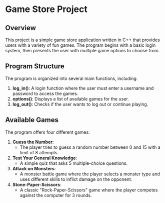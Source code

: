 # Game Store Project

## Overview
This project is a simple game store application written in C++ that provides users with a variety of fun games. The program begins with a basic login system, then presents the user with multiple game options to choose from.

## Program Structure
The program is organized into several main functions, including:
1. **log_in()**: A login function where the user must enter a username and password to access the games.
2. **options()**: Displays a list of available games for the user.
3. **log_out()**: Checks if the user wants to log out or continue playing.

## Available Games
The program offers four different games:
1. **Guess the Number**:
   - The player tries to guess a random number between 0 and 15 with a limit of 8 attempts.
2. **Test Your General Knowledge**:
   - A simple quiz that asks 5 multiple-choice questions.
3. **Attack on Monsters**:
   - A monster battle game where the player selects a monster type and uses different skills to inflict damage on the opponent.
4. **Stone-Paper-Scissors**:
   - A classic "Rock-Paper-Scissors" game where the player competes against the computer for 3 rounds.
